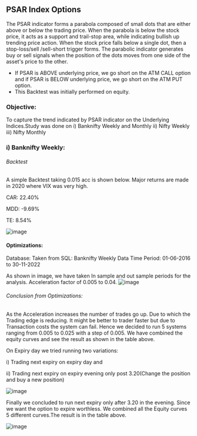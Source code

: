 ## PSAR Index Options

The PSAR indicator forms a parabola composed of small dots that are either above or below the trading price. When the parabola is below the stock price, it acts as a support and trail-stop area, while indicating bullish up trending price action. When the stock price falls below a single dot, then a stop-loss/sell /sell-short trigger forms.
The parabolic indicator generates buy or sell signals when the position of the dots moves from one side of the asset's price to the other.

- If PSAR is ABOVE underlying price, we go short on the ATM CALL option and if PSAR is BELOW underlying price, we go short on the ATM PUT option.
- This Backtest was initially performed on equity.

### Objective:
To capture the trend indicated by PSAR indicator on the Underlying Indices.Study was done on 
i)   Banknifty Weekly and Monthly
ii)  Nifty Weekly
iii) Nifty Monthly




### i) Banknifty Weekly:



###### Backtest

A simple Backtest taking 0.015 acc is shown below. Major returns are made in 2020 where VIX was very high.

CAR: 22.40%

MDD: -9.69%

TE:  8.54%

![image](https://user-images.githubusercontent.com/67407393/236745165-ec368aa9-4672-444d-a501-9b2e92968d1d.png)


#### Optimizations:

Database: Taken from SQL: Banknifty Weekly Data 
Time Period: 01-06-2016 to 30-11-2022

As shown in image, we have taken In sample and out sample periods for the analysis. Acceleration factor of 0.005 to 0.04.
![image](https://user-images.githubusercontent.com/67407393/236748167-885b656d-f8d8-4020-b579-5ce429ac0b6b.png)


###### Conclusion from Optimizations:

As the Acceleration increases the number of trades go up. Due to which the Trading edge is reducing. It might be better to trader faster but due to Transaction costs
the system can fail. Hence we decided to run 5 systems ranging from 0.005 to 0.025 with a step of 0.005. We have combined the equity curves and see the result as shown in the table above. 

On Expiry day we tried running two variations: 

i) Trading next expiry on expiry day and 

ii) Trading next expiry on expiry evening only post 3.20(Change the position and buy a new position)

![image](https://user-images.githubusercontent.com/67407393/236747401-9caf4733-08b4-4c80-893a-cd4e27e8793b.png)

Finally we concluded to run next expiry only after 3.20 in the evening. Since we want the option to expire worthless. We combined all the Equity curves 5 different curves.The result is in the table above. 

![image](https://user-images.githubusercontent.com/67407393/236748225-dc8bbec4-d356-445e-a7ad-73996682b269.png)



